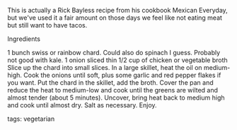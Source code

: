 
This is actually a Rick Bayless recipe from his cookbook Mexican Everyday, but we've used it a fair amount on those days we feel like not eating meat but still want to have tacos.

Ingredients

1 bunch swiss or rainbow chard. Could also do spinach I guess. Probably not good with kale.
1 onion sliced thin
1/2 cup of chicken or vegetable broth
Slice up the chard into small slices. In a large skillet, heat the oil on medium-high. Cook the onions until soft, plus some garlic and red pepper flakes if you want. Put the chard in the skillet, add the broth. Cover the pan and reduce the heat to medium-low and cook until the greens are wilted and almost tender (about 5 minutes). Uncover, bring heat back to medium high and cook until almost dry. Salt as necessary. Enjoy.

tags: vegetarian
